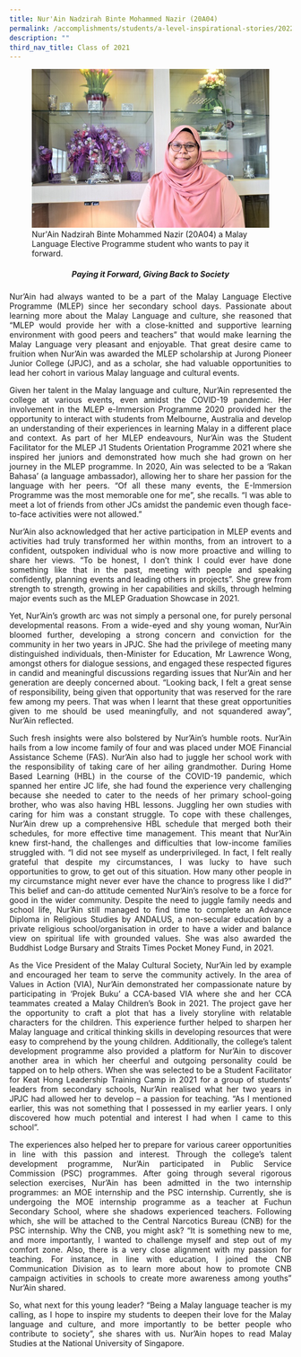 ```yaml
---
title: Nur'Ain Nadzirah Binte Mohammed Nazir (20A04)
permalink: /accomplishments/students/a-level-inspirational-stories/2022/ain/
description: ""
third_nav_title: Class of 2021
---
```

<figure>
<img src="/images/Ain.jpg">
<figcaption>Nur'Ain Nadzirah Binte Mohammed Nazir (20A04) a Malay Language Elective Programme student who wants to pay it forward.</figcaption></figure>

<div align="justify">

<center><h5>Paying it Forward, Giving Back to Society</h5></center>
	
<p>
Nur’Ain had always wanted to be a part of the Malay Language Elective Programme (MLEP) since her secondary school days. Passionate about learning more about the Malay Language and culture, she reasoned that “MLEP would provide her with a close-knitted and supportive learning environment with good peers and teachers” that would make learning the Malay Language very pleasant and enjoyable. That great desire came to fruition when Nur’Ain was awarded the MLEP scholarship at Jurong Pioneer Junior College (JPJC), and as a scholar, she had valuable opportunities to lead her cohort in various Malay language and cultural events.</p>

<p>
Given her talent in the Malay language and culture, Nur’Ain represented the college at various events, even amidst the COVID-19 pandemic. Her involvement in the MLEP e-Immersion Programme 2020 provided her the opportunity to interact with students from Melbourne, Australia and develop an understanding of their experiences in learning Malay in a different place and context. As part of her MLEP endeavours, Nur’Ain was the Student Facilitator for the MLEP J1 Students Orientation Programme 2021 where she inspired her juniors and demonstrated how much she had grown on her journey in the MLEP programme. In 2020, Ain was selected to be a ‘Rakan Bahasa’ (a language ambassador), allowing her to share her passion for the language with her peers. “Of all these many events, the E-Immersion Programme was the most memorable one for me”, she recalls. “I was able to meet a lot of friends from other JCs amidst the pandemic even though face-to-face activities were not allowed.”</p>

<p>
Nur’Ain also acknowledged that her active participation in MLEP events and activities had truly transformed her within months, from an introvert to a confident, outspoken individual who is now more proactive and willing to share her views. “To be honest, I don’t think I could ever have done something like that in the past, meeting with people and speaking confidently, planning events and leading others in projects”. She grew from strength to strength, growing in her capabilities and skills, through helming major events such as the MLEP Graduation Showcase in 2021.</p>

<p>
Yet, Nur’Ain’s growth arc was not simply a personal one, for purely personal developmental reasons. From a wide-eyed and shy young woman, Nur’Ain bloomed further, developing a strong concern and conviction for the community in her two years in JPJC. She had the privilege of meeting many distinguished individuals, then-Minister for Education, Mr Lawrence Wong, amongst others for dialogue sessions, and engaged these respected figures in candid and meaningful discussions regarding issues that Nur’Ain and her generation are deeply concerned about. “Looking back, I felt a great sense of responsibility, being given that opportunity that was reserved for the rare few among my peers. That was when I learnt that these great opportunities given to me should be used meaningfully, and not squandered away”, Nur’Ain reflected.</p>

<p>
Such fresh insights were also bolstered by Nur’Ain’s humble roots. Nur’Ain hails from a low income family of four and was placed under MOE Financial Assistance Scheme (FAS). Nur’Ain also had to juggle her school work with the responsibility of taking care of her ailing grandmother. During Home Based Learning (HBL) in the course of the COVID-19 pandemic, which spanned her entire JC life, she had found the experience very challenging because she needed to cater to the needs of her primary school-going brother, who was also having HBL lessons. Juggling her own studies with caring for him was a constant struggle. To cope with these challenges, Nur’Ain drew up a comprehensive HBL schedule that merged both their schedules, for more effective time management. This meant that Nur’Ain knew first-hand, the challenges and difficulties that low-income families struggled with. “I did not see myself as underprivileged. In fact, I felt really grateful that despite my circumstances, I was lucky to have such opportunities to grow, to get out of this situation. How many other people in my circumstance might never ever have the chance to progress like I did?” This belief and can-do attitude cemented Nur’Ain’s resolve to be a force for good in the wider community. Despite the need to juggle family needs and school life, Nur’Ain still managed to find time to complete an Advance Diploma in Religious Studies by ANDALUS, a non-secular education by a private religious school/organisation in order to have a wider and balance view on spiritual life with grounded values. She was also awarded the Buddhist Lodge Bursary and Straits Times Pocket Money Fund, in 2021.</p>

<p>
As the Vice President of the Malay Cultural Society, Nur’Ain led by example and encouraged her team to serve the community actively. In the area of Values in Action (VIA), Nur’Ain demonstrated her compassionate nature by participating in ‘Projek Buku’ a CCA-based VIA where she and her CCA teammates created a Malay Children’s Book in 2021. The project gave her the opportunity to craft a plot that has a lively storyline with relatable characters for the children. This experience further helped to sharpen her Malay language and critical thinking skills in developing resources that were easy to comprehend by the young children. Additionally, the college’s talent development programme also provided a platform for Nur’Ain to discover another area in which her cheerful and outgoing personality could be tapped on to help others. When she was selected to be a Student Facilitator for Keat Hong Leadership Training Camp in 2021 for a group of students’ leaders from secondary schools, Nur’Ain realised what her two years in JPJC had allowed her to develop – a passion for teaching. “As I mentioned earlier, this was not something that I possessed in my earlier years. I only discovered how much potential and interest I had when I came to this school”.</p>

<p>
The experiences also helped her to prepare for various career opportunities in line with this passion and interest. Through the college’s talent development programme, Nur’Ain participated in Public Service Commission (PSC) programmes. After going through several rigorous selection exercises, Nur’Ain has been admitted in the two internship programmes: an MOE internship and the PSC internship. Currently, she is undergoing the MOE internship programme as a teacher at Fuchun Secondary School, where she shadows experienced teachers. Following which, she will be attached to the Central Narcotics Bureau (CNB) for the PSC internship. Why the CNB, you might ask? “It is something new to me, and more importantly, I wanted to challenge myself and step out of my comfort zone. Also, there is a very close alignment with my passion for teaching. For instance, in line with education, I joined the CNB Communication Division as to learn more about how to promote CNB campaign activities in schools to create more awareness among youths” Nur’Ain shared.</p>

<p>
So, what next for this young leader? “Being a Malay language teacher is my calling, as I hope to inspire my students to deepen their love for the Malay language and culture, and more importantly to be better people who contribute to society”, she shares with us. Nur’Ain hopes to read Malay Studies at the National University of Singapore.</p></div>
